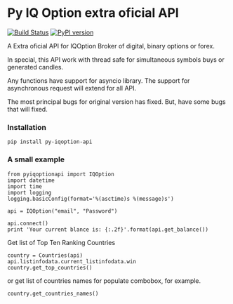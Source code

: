 # Py IQ Option extra oficial API
[![Build Status](https://travis-ci.com/deibsoncarvalho/py-iqoption-api.svg?branch=master)](https://travis-ci.com/deibsoncarvalho/py-iqoption-api)
[![PyPI version](https://badge.fury.io/py/py-iqoption-api.svg)](https://badge.fury.io/py/py-iqoption-api)

A Extra oficial API for IQOption Broker of digital, binary options or forex.

In special, this API work with thread safe for simultaneous symbols buys or generated candles.

Any functions have support for asyncio library. The support for asynchronous request will extend for all API. 

The most principal bugs for original version has fixed. But, have some bugs that will fixed.

### Installation
```
pip install py-iqoption-api
```

### A small example

    from pyiqoptionapi import IQOption
    import datetime
    import time
    import logging
    logging.basicConfig(format='%(asctime)s %(message)s')

    api = IQOption("email", "Password")

    api.connect()
    print 'Your current blance is: {:.2f}'.format(api.get_balance())
    

Get list of Top Ten Ranking Countries
    
    country = Countries(api)
    api.listinfodata.current_listinfodata.win
    country.get_top_countries()
    
or get list of countries names for populate combobox, for example.

    country.get_countries_names()



